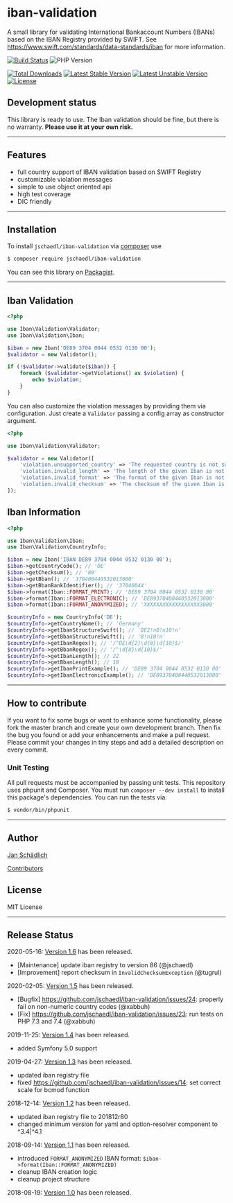 # iban-validation

A small library for validating International Bankaccount Numbers (IBANs) based on the IBAN Registry provided by SWIFT.
See https://www.swift.com/standards/data-standards/iban for more information.

[![Build Status](https://travis-ci.org/jschaedl/iban-validation.png)](https://travis-ci.org/jschaedl/iban-validation)
![PHP Version](https://img.shields.io/badge/version-PHP%207.1%2B-lightgrey.svg)

[![Total Downloads](https://poser.pugx.org/jschaedl/iban-validation/downloads)](https://packagist.org/packages/jschaedl/iban-validation) 
[![Latest Stable Version](https://poser.pugx.org/jschaedl/iban-validation/v/stable)](https://packagist.org/packages/jschaedl/iban-validation) 
[![Latest Unstable Version](https://poser.pugx.org/jschaedl/iban-validation/v/unstable)](https://packagist.org/packages/jschaedl/iban-validation) 
[![License](https://poser.pugx.org/jschaedl/iban-validation/license)](https://packagist.org/packages/jschaedl/iban-validation) 


## Development status

This library is ready to use. The Iban validation should be fine, but there is no warranty. **Please use it at your own risk.**

---

## Features

* full country support of IBAN validation based on SWIFT Registry
* customizable violation messages
* simple to use object oriented api
* high test coverage
* DIC friendly

---

## Installation

To install `jschaedl/iban-validation` via [composer](https://getcomposer.org/) use

```sh
$ composer require jschaedl/iban-validation
```

You can see this library on [Packagist](https://packagist.org/packages/jschaedl/iban-validation).

---

## Iban Validation

```php
<?php

use Iban\Validation\Validator;
use Iban\Validation\Iban;

$iban = new Iban('DE89 3704 0044 0532 0130 00');
$validator = new Validator();

if (!$validator->validate($iban)) {
    foreach ($validator->getViolations() as $violation) {
        echo $violation;
    }
}

```

You can also customize the violation messages by providing them via configuration. Just create a `Validator` passing a config array as constructor argument.

```php
<?php

use Iban\Validation\Validator;

$validator = new Validator([
    'violation.unsupported_country' => 'The requested country is not supported!',
    'violation.invalid_length' => 'The length of the given Iban is not valid!',
    'violation.invalid_format' => 'The format of the given Iban is not valid!',
    'violation.invalid_checksum' => 'The checksum of the given Iban is not valid!',
]);

```

## Iban Information

```php
<?php

use Iban\Validation\Iban;
use Iban\Validation\CountryInfo;

$iban = new Iban('IBAN DE89 3704 0044 0532 0130 00');
$iban->getCountryCode(); // 'DE'
$iban->getChecksum(); // '89'
$iban->getBban(); // '370400440532013000'
$iban->getBbanBankIdentifier(); // '37040044'
$iban->format(Iban::FORMAT_PRINT); // 'DE89 3704 0044 0532 0130 00'
$iban->format(Iban::FORMAT_ELECTRONIC); // 'DE89370400440532013000'
$iban->format(Iban::FORMAT_ANONYMIZED); // 'XXXXXXXXXXXXXXXXXX3000'

$countryInfo = new CountryInfo('DE');
$countryInfo->getCountryName(); // 'Germany'
$countryInfo->getIbanStructureSwift(); // 'DE2!n8!n10!n'
$countryInfo->getBbanStructureSwift(); // '8!n10!n'
$countryInfo->getIbanRegex(); // '/^DE\d{2}\d{8}\d{10}$/'
$countryInfo->getBbanRegex(); // '/^\d{8}\d{10}$/'
$countryInfo->getIbanLength(); // 22
$countryInfo->getBbanLength(); // 18
$countryInfo->getIbanPrintExample(); // 'DE89 3704 0044 0532 0130 00'
$countryInfo->getIbanElectronicExample(); // 'DE89370400440532013000'

```

---
 
## How to contribute
If you want to fix some bugs or want to enhance some functionality, please fork the master branch and create your own development branch. 
Then fix the bug you found or add your enhancements and make a pull request. Please commit your changes in tiny steps and add a detailed description on every commit. 

### Unit Testing

All pull requests must be accompanied by passing unit tests. This repository uses phpunit and Composer. 
You must run `composer --dev install` to install this package's dependencies. You can run the tests via:

```sh
$ vendor/bin/phpunit
```

---
   
## Author

[Jan Schädlich](https://www.linkedin.com/in/janschaedlich)

[Contributors](https://github.com/jschaedl/iban-validation/graphs/contributors)

## License

MIT License

---

## Release Status

2020-05-16: [Version 1.6](https://github.com/jschaedl/iban-validation/releases/tag/v1.6) has been released.

* [Maintenance] update iban registry to version 86 (@jschaedl)
* [Improvement] report checksum in `InvalidChecksumException` (@tugrul)

2020-02-05: [Version 1.5](https://github.com/jschaedl/iban-validation/releases/tag/v1.5) has been released.

* [Bugfix] https://github.com/jschaedl/iban-validation/issues/24: properly fail on non-numeric country codes (@xabbuh)
* [Fix] https://github.com/jschaedl/iban-validation/issues/23: run tests on PHP 7.3 and 7.4 (@xabbuh)

2019-11-25: [Version 1.4](https://github.com/jschaedl/iban-validation/releases/tag/v1.4) has been released.

* added Symfony 5.0 support

2019-04-27: [Version 1.3](https://github.com/jschaedl/iban-validation/releases/tag/v1.3) has been released.

* updated iban registry file
* fixed https://github.com/jschaedl/iban-validation/issues/14: set correct scale for bcmod function

2018-12-14: [Version 1.2](https://github.com/jschaedl/iban-validation/releases/tag/v1.2) has been released.

* updated iban registry file to 201812r80
* changed minimum version for yaml and option-resolver component to ^3.4|^4.1

2018-09-14: [Version 1.1](https://github.com/jschaedl/iban-validation/releases/tag/v1.1) has been released.

* introduced `FORMAT_ANONYMIZED` IBAN format: `$iban->format(Iban::FORMAT_ANONYMIZED)`
* cleanup IBAN creation logic
* cleanup project structure

2018-08-19: [Version 1.0](https://github.com/jschaedl/iban-validation/releases/tag/v1.0) has been released.
